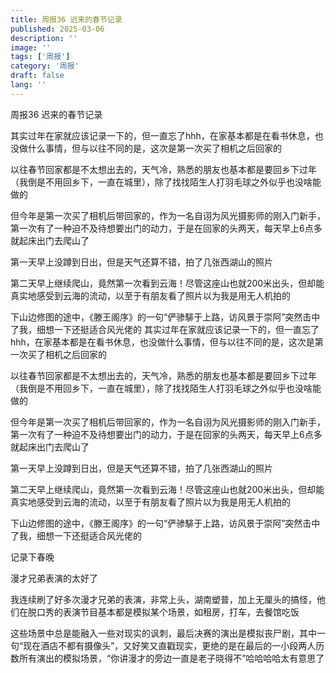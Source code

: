 ```yaml
---
title: 周报36 迟来的春节记录
published: 2025-03-06
description: ''
image: ''
tags: ['周报']
category: '周报'
draft: false
lang: ''
---
```

 周报36 迟来的春节记录


<!-- ![zhoubao36](./attachments/QmPNUh2hdFSEugysNBja7o2eHis1Kwv2T33g6rVCBfAuva.png) -->

其实过年在家就应该记录一下的，但一直忘了hhh，在家基本都是在看书休息，也没做什么事情，但与以往不同的是，这次是第一次买了相机之后回家的

以往春节回家都是不太想出去的，天气冷，熟悉的朋友也基本都是要回乡下过年（我倒是不用回乡下，一直在城里），除了找找陌生人打羽毛球之外似乎也没啥能做的

但今年是第一次买了相机后带回家的，作为一名自诩为风光摄影师的刚入门新手，第一次有了一种迫不及待想要出门的动力，于是在回家的头两天，每天早上6点多就起床出门去爬山了

第一天早上没蹲到日出，但是天气还算不错，拍了几张西湖山的照片

第二天早上继续爬山，竟然第一次看到云海！尽管这座山也就200米出头，但却能真实地感受到云海的流动，以至于有朋友看了照片以为我是用无人机拍的

下山边修图的途中，《滕王阁序》的一句“俨骖騑于上路，访风景于崇阿”突然击中了我，细想一下还挺适合风光佬的
其实过年在家就应该记录一下的，但一直忘了hhh，在家基本都是在看书休息，也没做什么事情，但与以往不同的是，这次是第一次买了相机之后回家的

以往春节回家都是不太想出去的，天气冷，熟悉的朋友也基本都是要回乡下过年（我倒是不用回乡下，一直在城里），除了找找陌生人打羽毛球之外似乎也没啥能做的

但今年是第一次买了相机后带回家的，作为一名自诩为风光摄影师的刚入门新手，第一次有了一种迫不及待想要出门的动力，于是在回家的头两天，每天早上6点多就起床出门去爬山了

第一天早上没蹲到日出，但是天气还算不错，拍了几张西湖山的照片

第二天早上继续爬山，竟然第一次看到云海！尽管这座山也就200米出头，但却能真实地感受到云海的流动，以至于有朋友看了照片以为我是用无人机拍的

下山边修图的途中，《滕王阁序》的一句“俨骖騑于上路，访风景于崇阿”突然击中了我，细想一下还挺适合风光佬的

<!-- ![3bd41791584f40a3a1d2cb201c856208](./attachments/QmNsYpNRR1yqTQNGkBMZPNEyWi1sHWz1DCUfmTutAk7Kz8.jpeg) -->

<!-- ![83e3e73caf0a4cc0acb2c25520a44913](./attachments/QmPxjYsCJtJ9PVgLb827DuzBft6RGqKXPpHRuoDbxumjSu.jpeg) -->

<!-- ![f23e740ba046434f96d4e993dda5f521](./attachments/QmRhczMDS8oVVkFUoAzHFWn92qdjW6fN9jicoGhDft58wq.jpeg) -->

<!-- ![DSC06113](./attachments/QmNs4aaHRsaXks7x9VbHHmbKTcWKKrsoLrgGoyqxJqzkqM.jpeg) -->

<!-- ![IMG_3044](./attachments/QmcinGbrjwznwvEg5N85cEedbw5xc8jGvBJuW5hWcYawBX.jpeg) -->

 记录下春晚

漫才兄弟表演的太好了

我连续刷了好多次漫才兄弟的表演，非常上头，湖南塑普，加上无厘头的搞怪，他们在脱口秀的表演节目基本都是模拟某个场景，如租房，打车，去餐馆吃饭

这些场景中总是能融入一些对现实的讽刺，最后决赛的演出是模拟丧尸剧，其中一句“现在酒店不都有摄像头”，又好笑又直戳现实，更绝的是在最后的一小段两人历数所有演出的模拟场景，“你讲漫才的旁边一直是老子晓得不”哈哈哈哈太有意思了